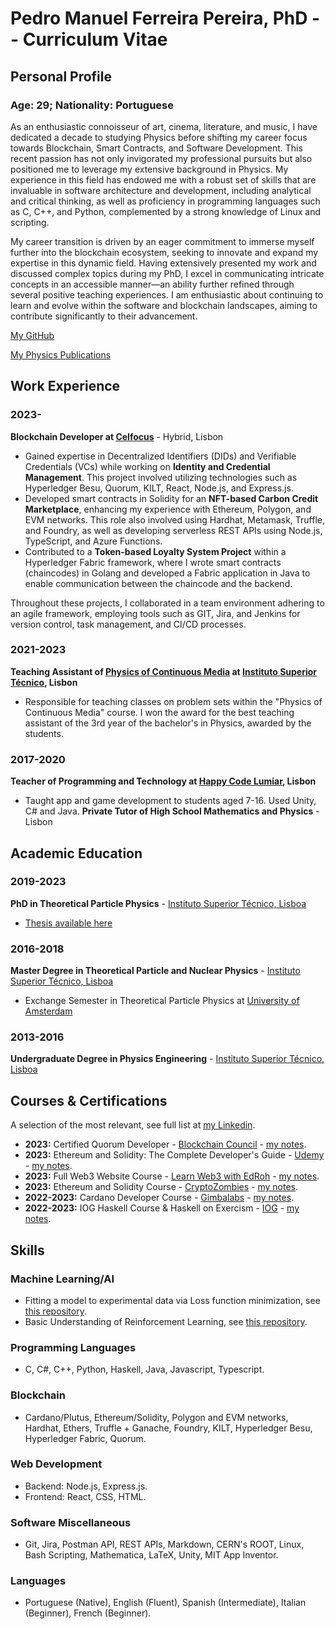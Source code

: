 # Pedro Manuel Ferreira Pereira, PhD -- Curriculum Vitae

## Personal Profile
### Age: 29; Nationality: Portuguese

As an enthusiastic connoisseur of art, cinema, literature, and music, I have dedicated a decade to studying Physics before shifting my career focus towards Blockchain, Smart Contracts, and Software Development. This recent passion has not only invigorated my professional pursuits but also positioned me to leverage my extensive background in Physics. My experience in this field has endowed me with a robust set of skills that are invaluable in software architecture and development, including analytical and critical thinking, as well as proficiency in programming languages such as C, C++, and Python, complemented by a strong knowledge of Linux and scripting.

My career transition is driven by an eager commitment to immerse myself further into the blockchain ecosystem, seeking to innovate and expand my expertise in this dynamic field. Having extensively presented my work and discussed complex topics during my PhD, I excel in communicating intricate concepts in an accessible manner—an ability further refined through several positive teaching experiences. I am enthusiastic about continuing to learn and evolve within the software and blockchain landscapes, aiming to contribute significantly to their advancement.

[My GitHub](https://github.com/PP144gh)

[My Physics Publications](https://inspirehep.net/authors/1638935?ui-citation-summary=true)
## Work Experience

### 2023-
**Blockchain Developer at [Celfocus](https://www.celfocus.com/)** - Hybrid, Lisbon
- Gained expertise in Decentralized Identifiers (DIDs) and Verifiable Credentials (VCs) while working on **Identity and Credential Management**. This project involved utilizing technologies such as Hyperledger Besu, Quorum, KILT, React, Node.js, and Express.js.
- Developed smart contracts in Solidity for an **NFT-based Carbon Credit Marketplace**, enhancing my experience with Ethereum, Polygon, and EVM networks. This role also involved using Hardhat, Metamask, Truffle, and Foundry, as well as developing serverless REST APIs using Node.js, TypeScript, and Azure Functions.
- Contributed to a **Token-based Loyalty System Project** within a Hyperledger Fabric framework, where I wrote smart contracts (chaincodes) in Golang and developed a Fabric application in Java to enable communication between the chaincode and the backend.

Throughout these projects, I collaborated in a team environment adhering to an agile framework, employing tools such as GIT, Jira, and Jenkins for version control, task management, and CI/CD processes.

### 2021-2023
**Teaching Assistant of [Physics of Continuous Media](https://fenix.tecnico.ulisboa.pt/disciplinas/FMCon/2022-2023/2-semestre) at [Instituto Superior Técnico](https://www.tecnico.ulisboa.pt), Lisbon**
- Responsible for teaching classes on problem sets within the "Physics of Continuous Media" course. I won the award for the best teaching assistant of the 3rd year of the bachelor's in Physics, awarded by the students.

### 2017-2020
**Teacher of Programming and Technology at [Happy Code Lumiar](http://www.happycode.pt/), Lisbon**
- Taught app and game development to students aged 7-16. Used Unity, C# and Java.
**Private Tutor of High School Mathematics and Physics** - Lisbon


## Academic Education

### 2019-2023
**PhD in Theoretical Particle Physics** - [Instituto Superior Técnico, Lisboa](http://www.tecnico.ulisboa.pt)
- [Thesis available here](https://inspirehep.net/literature/2751900)

### 2016-2018
**Master Degree in Theoretical Particle and Nuclear Physics** - [Instituto Superior Técnico, Lisboa](http://www.tecnico.ulisboa.pt)
- Exchange Semester in Theoretical Particle Physics at [University of Amsterdam](https://www.uva.nl/en)

### 2013-2016
**Undergraduate Degree in Physics Engineering** - [Instituto Superior Técnico, Lisboa](http://www.tecnico.ulisboa.pt)

## Courses & Certifications

A selection of the most relevant, see full list at [my Linkedin](https://www.linkedin.com/in/pedro-m-f-pereira-9aa02bb5/).

- **2023:** Certified Quorum Developer - [Blockchain Council](https://www.credential.net/cad2e931-6604-43bb-9014-70bf7ff65963#gs.0q57qn) - [my notes](https://github.com/PP144gh/quorum-besu_tests).
- **2023:** Ethereum and Solidity: The Complete Developer's Guide - [Udemy](https://www.udemy.com/course/ethereum-and-solidity-the-complete-developers-guide/?couponCode=24T4FS22124) - [my notes](https://github.com/PP144gh/ethereum_engineer).
- **2023:** Full Web3 Website Course - [Learn Web3 with EdRoh](https://www.youtube.com/watch?v=ynFNLBP2TPs) - [my notes](https://github.com/PP144gh/Web3_Website).
- **2023:** Ethereum and Solidity Course - [CryptoZombies](https://cryptozombies.io/) - [my notes](https://github.com/PP144gh/solidity_tutorial).
- **2022-2023:** Cardano Developer Course - [Gimbalabs](https://gimbalabs.com/gimbalgrid) - [my notes](https://github.com/PP144gh/Cardano_offchain_code).
- **2022-2023:** IOG Haskell Course & Haskell on Exercism - [IOG](https://iog.io/) - [my notes](https://github.com/PP144gh/haskell_exercism).

## Skills

### Machine Learning/AI

- Fitting a model to experimental data via Loss function minimization, see [this repository](https://github.com/PP144gh/physics_code/tree/master/vlq_parameter_space_generator).
- Basic Understanding of Reinforcement Learning, see [this repository](https://github.com/PP144gh/physics_code/tree/master/reinforcement_learning).

### Programming Languages

- C, C#, C++, Python, Haskell, Java, Javascript, Typescript.

### Blockchain

- Cardano/Plutus, Ethereum/Solidity, Polygon and EVM networks, Hardhat, Ethers, Truffle + Ganache, Foundry, KILT, Hyperledger Besu, Hyperledger Fabric, Quorum.

### Web Development

- Backend: Node.js, Express.js.
- Frontend: React, CSS, HTML.

### Software Miscellaneous

- Git, Jira, Postman API, REST APIs, Markdown, CERN's ROOT, Linux, Bash Scripting, Mathematica, LaTeX, Unity, MIT App Inventor.

### Languages

- Portuguese (Native), English (Fluent), Spanish (Intermediate), Italian (Beginner), French (Beginner).


